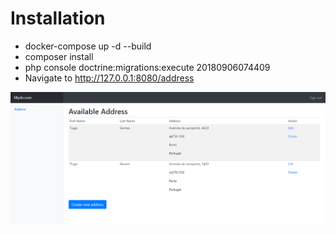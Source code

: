 
# Installation
- docker-compose up -d --build
- composer install
- php console doctrine:migrations:execute 20180906074409
- Navigate to http://127.0.0.1:8080/address

![alt text](download2.png)


